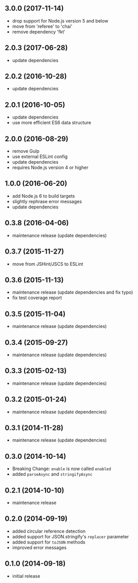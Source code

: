 ## 3.0.0 (2017-11-14)

 - drop support for Node.js version 5 and below
 - move from 'referee' to 'chai'
 - remove dependency 'fkt'

## 2.0.3 (2017-06-28)
 
 - update dependencies

## 2.0.2 (2016-10-28)

 - update dependencies

## 2.0.1 (2016-10-05)
 
 - update dependencies
 - use more efficient ES6 data structure

## 2.0.0 (2016-08-29)

 - remove Gulp
 - use external ESLint config
 - update dependencies
 - requires Node.js version 4 or higher 

## 1.0.0 (2016-06-20)

 - add Node.js 6 to build targets
 - slightly rephrase error messages
 - update dependencies

## 0.3.8 (2016-04-06)

 - maintenance release (update dependencies)

## 0.3.7 (2015-11-27)

 - move from JSHint/JSCS to ESLint

## 0.3.6 (2015-11-13)

 - maintenance release (update dependencies and fix typo)
 - fix test coverage report

## 0.3.5 (2015-11-04)

 - maintenance release (update dependencies)

## 0.3.4 (2015-09-27)

 - maintenance release (update dependencies)

## 0.3.3 (2015-02-13)

 - maintenance release (update dependencies)

## 0.3.2 (2015-01-24)

 - maintenance release (update dependencies)

## 0.3.1 (2014-11-28)

 - maintenance release (update dependencies)

## 0.3.0 (2014-10-14)

 - Breaking Change: `enable` is now called `enabled`
 - added `parseAsync` and `stringifyAsync`

## 0.2.1 (2014-10-10)

 - maintenance release

## 0.2.0 (2014-09-19)
 - added circular reference detection
 - added support for JSON.stringify's `replacer` parameter
 - added support for `toJSON` methods
 - improved error messages

## 0.1.0 (2014-09-18)

- initial release
